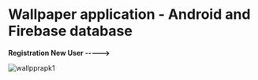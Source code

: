 # Wallpaper application - Android and Firebase database
**Registration New User ----->**

![wallpprapk1](https://user-images.githubusercontent.com/102401268/221366043-9e1ce0d1-72ba-410f-9e8f-41d47a8c6fc0.png)
